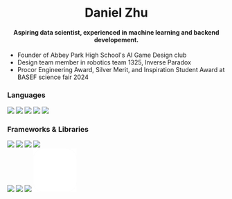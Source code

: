 <div align=center >
  <h1>Daniel Zhu</h1>
  <h4> Aspiring data scientist, experienced in machine learning and backend developement. </h4>
</div>
<ul>
  <li>  Founder of Abbey Park High School's AI Game Design club</li>
  <li>  Design team member in robotics team 1325, Inverse Paradox</li>
  <li>  Procor Engineering Award, Silver Merit, and Inspiration Student Award at BASEF science fair 2024</li>
</ul>

<h3>Languages</h3>
<kbd><a href="#"><img src="https://github.com/onemarc/tech-icons/blob/main/icons/python-dark.svg" width="100"></a></kbd>
<kbd><a href="#"><img src="https://github.com/onemarc/tech-icons/blob/main/icons/javascript.svg" width="100"></a></kbd>
<kbd><a href="#"><img src="https://github.com/onemarc/tech-icons/blob/main/icons/html.svg" width="100"></a></kbd>
<kbd><a href="#"><img src="https://github.com/onemarc/tech-icons/blob/main/icons/css.svg" width="100"></a></kbd>
<kbd><a href="#"><img src="https://github.com/onemarc/tech-icons/blob/main/icons/godot-dark.svg" width="100"></a></kbd>

<h3>Frameworks & Libraries</h3>
<kbd><a href="#"><img src="https://github.com/onemarc/tech-icons/blob/main/icons/pytorch-light.svg" width="100"></a></kbd>
<kbd><a href="#"><img src="https://github.com/onemarc/tech-icons/blob/main/icons/flask-light.svg" width="100"></a></kbd>
<kbd><a href="#"><img src="https://github.com/onemarc/tech-icons/blob/main/icons/rasberrypi-light.svg" width="100"></a></kbd>
<kbd><a href="#"><img src="https://github.com/onemarc/tech-icons/blob/main/icons/react-light.svg" width="100"></a></kbd>
<br>
<kbd><a href="#"><img src="https://github.com/onemarc/tech-icons/blob/main/icons/opencv-light.svg" width="100"></a></kbd>
<kbd><a href="#"><img src="https://github.com/onemarc/tech-icons/blob/main/icons/tensorflow-light.svg" width="100"></a></kbd>
<kbd><a href="#"><img src="https://github.com/onemarc/tech-icons/blob/main/icons/numpy-light.svg" width="100"></a></kbd>
<kbd><a href="#"><img src="https://github.com/onemarc/tech-icons/blob/main/icons/vitejs-light.svg" width="100"></a></kbd>


